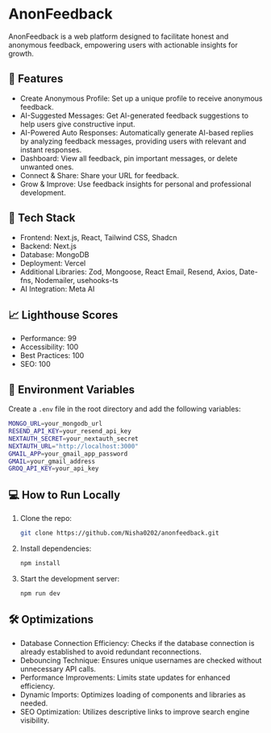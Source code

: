 
# AnonFeedback

AnonFeedback is a web platform designed to facilitate honest and anonymous feedback, empowering users with actionable insights for growth.

## 🚀 Features

-  Create Anonymous Profile:  Set up a unique profile to receive anonymous feedback.
-  AI-Suggested Messages:  Get AI-generated feedback suggestions to help users give constructive input.
-  AI-Powered Auto Responses: Automatically generate AI-based replies by analyzing feedback messages, providing users with relevant and instant responses.
-  Dashboard:  View all feedback, pin important messages, or delete unwanted ones.
-  Connect & Share:  Share your URL for feedback.
-  Grow & Improve:  Use feedback insights for personal and professional development.

## 🔧 Tech Stack

-  Frontend:  Next.js, React, Tailwind CSS, Shadcn
-  Backend:  Next.js
-  Database:  MongoDB
-  Deployment:  Vercel
-  Additional Libraries:  Zod, Mongoose, React Email, Resend, Axios,  Date-fns, Nodemailer, usehooks-ts
-  AI Integration:  Meta AI

## 📈 Lighthouse Scores

-  Performance:  99
-  Accessibility:  100
-  Best Practices:  100
-  SEO:  100

## 📄 Environment Variables

Create a `.env` file in the root directory and add the following variables:
```bash
MONGO_URL=your_mongodb_url
RESEND_API_KEY=your_resend_api_key
NEXTAUTH_SECRET=your_nextauth_secret
NEXTAUTH_URL="http://localhost:3000"
GMAIL_APP=your_gmail_app_password
GMAIL=your_gmail_address
GROQ_API_KEY=your_api_key
```

## 💻 How to Run Locally

1. Clone the repo:
   ```bash
   git clone https://github.com/Nisha0202/anonfeedback.git
   ```
2. Install dependencies:
   ```bash
   npm install
   ```
3. Start the development server:
   ```bash
   npm run dev
   ```

## 🛠️ Optimizations

-  Database Connection Efficiency:  Checks if the database connection is already established to avoid redundant reconnections.
-  Debouncing Technique:  Ensures unique usernames are checked without unnecessary API calls.
-  Performance Improvements:  Limits state updates for enhanced efficiency.
-  Dynamic Imports:  Optimizes loading of components and libraries as needed.
-  SEO Optimization:  Utilizes descriptive links to improve search engine visibility.
